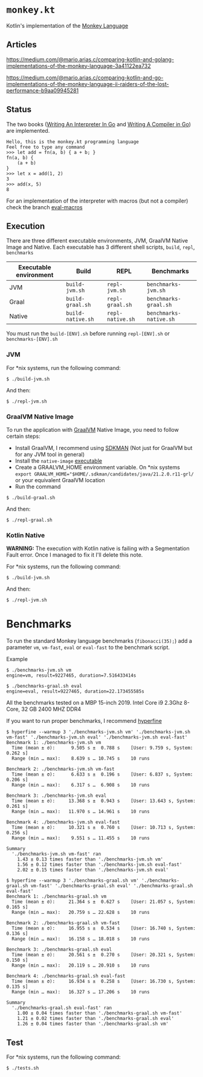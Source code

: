 # `monkey.kt`

Kotlin's implementation of the [Monkey Language](https://monkeylang.org/)

## Articles

https://medium.com/@mario.arias.c/comparing-kotlin-and-golang-implementations-of-the-monkey-language-3a41122ea732

https://medium.com/@mario.arias.c/comparing-kotlin-and-go-implementations-of-the-monkey-language-ii-raiders-of-the-lost-performance-b9aa09945281

## Status

The two books ([Writing An Interpreter In Go](https://interpreterbook.com/)
and [Writing A Compiler in Go](https://compilerbook.com/)) are implemented.

```text
Hello, this is the monkey.kt programming language
Feel free to type any command
>>> let add = fn(a, b) { a + b; }
fn(a, b) {
    (a + b)
}
>>> let x = add(1, 2)
3
>>> add(x, 5)
8
```

For an implementation of the interpreter with macros (but not a compiler) check the
branch [eval-macros](https://github.com/MarioAriasC/monkey.kt/tree/eval-macros)

## Execution

There are three different executable environments, JVM, GraalVM Native Image and Native. Each executable has 3 different
shell scripts, `build`, `repl`, `benchmarks`

| Executable environment | Build | REPL | Benchmarks
|---|---|---|---|
|JVM|`build-jvm.sh`|`repl-jvm.sh`|`benchmarks-jvm.sh`|
|Graal|`build-graal.sh`|`repl-graal.sh`|`benchmarks-graal.sh`|
|Native|`build-native.sh`|`repl-native.sh`|`benchmarks-native.sh`|

You must run the `build-[ENV].sh` before running `repl-[ENV].sh` or `benchmarks-[ENV].sh`

### JVM

For *nix systems, run the following command:

```shell
$ ./build-jvm.sh
```

And then:

```shell
$ ./repl-jvm.sh
```

### GraalVM Native Image

To run the application with [GraalVM](https://www.graalvm.org/) Native Image, you need to follow certain steps:

- Install GraalVM, I recommend using [SDKMAN](https://sdkman.io/) (Not just for GraalVM but for any JVM tool in general)
- Install the `native-image` [executable](https://www.graalvm.org/reference-manual/native-image/#install-native-image)
- Create a GRAALVM_HOME environment variable. On *nix
  systems `export GRAALVM_HOME="$HOME/.sdkman/candidates/java/21.2.0.r11-grl/` or your equivalent GraalVM location
- Run the command

```shell
$ ./build-graal.sh
```

And then:

```shell
$ ./repl-graal.sh
```
                 
### Kotlin Native

**WARNING:** The execution with Kotlin native is failing with a Segmentation Fault error. Once I managed to fix it I'll delete this note.

For *nix systems, run the following command:

```shell
$ ./build-jvm.sh
```

And then:

```shell
$ ./repl-jvm.sh
```

# Benchmarks

To run the standard Monkey language benchmarks (`fibonacci(35);`) add a parameter `vm`, `vm-fast`, `eval` or `eval-fast`
to the benchmark script.

Example

```shell
$ ./benchmarks-jvm.sh vm
engine=vm, result=9227465, duration=7.516433414s
```

```shell
$ ./benchmarks-graal.sh eval  
engine=eval, result=9227465, duration=22.173455585s
```
 
All the benchmarks tested on a MBP 15-inch 2019. Intel Core i9 2.3Ghz 8-Core, 32 GB 2400 MHZ DDR4
 
If you want to run proper benchmarks, I recommend [hyperfine](https://github.com/sharkdp/hyperfine)

```shell
$ hyperfine --warmup 3 './benchmarks-jvm.sh vm' './benchmarks-jvm.sh vm-fast' './benchmarks-jvm.sh eval' './benchmarks-jvm.sh eval-fast'
Benchmark 1: ./benchmarks-jvm.sh vm
  Time (mean ± σ):      9.505 s ±  0.788 s    [User: 9.759 s, System: 0.262 s]
  Range (min … max):    8.639 s … 10.745 s    10 runs

Benchmark 2: ./benchmarks-jvm.sh vm-fast
  Time (mean ± σ):      6.633 s ±  0.196 s    [User: 6.837 s, System: 0.206 s]
  Range (min … max):    6.317 s …  6.908 s    10 runs

Benchmark 3: ./benchmarks-jvm.sh eval
  Time (mean ± σ):     13.368 s ±  0.943 s    [User: 13.643 s, System: 0.261 s]
  Range (min … max):   11.970 s … 14.961 s    10 runs

Benchmark 4: ./benchmarks-jvm.sh eval-fast
  Time (mean ± σ):     10.321 s ±  0.760 s    [User: 10.713 s, System: 0.256 s]
  Range (min … max):    9.551 s … 11.455 s    10 runs

Summary
  './benchmarks-jvm.sh vm-fast' ran
    1.43 ± 0.13 times faster than './benchmarks-jvm.sh vm'
    1.56 ± 0.12 times faster than './benchmarks-jvm.sh eval-fast'
    2.02 ± 0.15 times faster than './benchmarks-jvm.sh eval'
```
```shell
$ hyperfine --warmup 3 './benchmarks-graal.sh vm' './benchmarks-graal.sh vm-fast' './benchmarks-graal.sh eval' './benchmarks-graal.sh eval-fast'
Benchmark 1: ./benchmarks-graal.sh vm
  Time (mean ± σ):     21.364 s ±  0.627 s    [User: 21.057 s, System: 0.165 s]
  Range (min … max):   20.759 s … 22.628 s    10 runs

Benchmark 2: ./benchmarks-graal.sh vm-fast
  Time (mean ± σ):     16.955 s ±  0.534 s    [User: 16.740 s, System: 0.136 s]
  Range (min … max):   16.158 s … 18.018 s    10 runs

Benchmark 3: ./benchmarks-graal.sh eval
  Time (mean ± σ):     20.561 s ±  0.270 s    [User: 20.321 s, System: 0.150 s]
  Range (min … max):   20.119 s … 20.910 s    10 runs

Benchmark 4: ./benchmarks-graal.sh eval-fast
  Time (mean ± σ):     16.934 s ±  0.258 s    [User: 16.730 s, System: 0.135 s]
  Range (min … max):   16.327 s … 17.206 s    10 runs

Summary
  './benchmarks-graal.sh eval-fast' ran
    1.00 ± 0.04 times faster than './benchmarks-graal.sh vm-fast'
    1.21 ± 0.02 times faster than './benchmarks-graal.sh eval'
    1.26 ± 0.04 times faster than './benchmarks-graal.sh vm'
```

## Test

For *nix systems, run the following command:

```shell
$ ./tests.sh
```